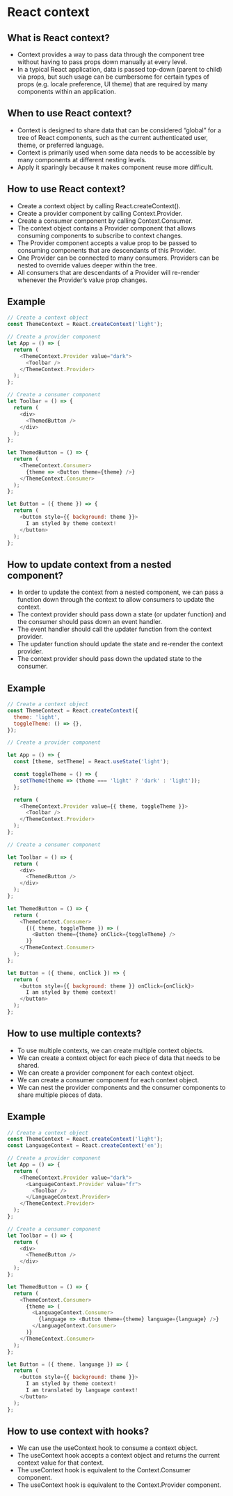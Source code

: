 # React context

## What is React context?
- Context provides a way to pass data through the component tree without having to pass props down manually at every level.
- In a typical React application, data is passed top-down (parent to child) via props, but such usage can be cumbersome for certain types of props (e.g. locale preference, UI theme) that are required by many components within an application.

## When to use React context?
- Context is designed to share data that can be considered “global” for a tree of React components, such as the current authenticated user, theme, or preferred language.
- Context is primarily used when some data needs to be accessible by many components at different nesting levels.
- Apply it sparingly because it makes component reuse more difficult.

## How to use React context?
- Create a context object by calling React.createContext().
- Create a provider component by calling Context.Provider.
- Create a consumer component by calling Context.Consumer.
- The context object contains a Provider component that allows consuming components to subscribe to context changes.
- The Provider component accepts a value prop to be passed to consuming components that are descendants of this Provider.
- One Provider can be connected to many consumers. Providers can be nested to override values deeper within the tree.
- All consumers that are descendants of a Provider will re-render whenever the Provider’s value prop changes.

## Example
```js
// Create a context object
const ThemeContext = React.createContext('light');

// Create a provider component
let App = () => {
  return (
    <ThemeContext.Provider value="dark">
      <Toolbar />
    </ThemeContext.Provider>
  );
};

// Create a consumer component
let Toolbar = () => {
  return (
    <div>
      <ThemedButton />
    </div>
  );
};

let ThemedButton = () => {
  return (
    <ThemeContext.Consumer>
      {theme => <Button theme={theme} />}
    </ThemeContext.Consumer>
  );
};

let Button = ({ theme }) => {
  return (
    <button style={{ background: theme }}>
      I am styled by theme context!
    </button>
  );
};
```

## How to update context from a nested component?
- In order to update the context from a nested component, we can pass a function down through the context to allow consumers to update the context.
- The context provider should pass down a state (or updater function) and the consumer should pass down an event handler.
- The event handler should call the updater function from the context provider.
- The updater function should update the state and re-render the context provider.
- The context provider should pass down the updated state to the consumer.

## Example
```js
// Create a context object
const ThemeContext = React.createContext({
  theme: 'light',
  toggleTheme: () => {},
});

// Create a provider component

let App = () => {
  const [theme, setTheme] = React.useState('light');

  const toggleTheme = () => {
    setTheme(theme => (theme === 'light' ? 'dark' : 'light'));
  };

  return (
    <ThemeContext.Provider value={{ theme, toggleTheme }}>
      <Toolbar />
    </ThemeContext.Provider>
  );
};

// Create a consumer component

let Toolbar = () => {
  return (
    <div>
      <ThemedButton />
    </div>
  );
};

let ThemedButton = () => {
  return (
    <ThemeContext.Consumer>
      {({ theme, toggleTheme }) => (
        <Button theme={theme} onClick={toggleTheme} />
      )}
    </ThemeContext.Consumer>
  );
};

let Button = ({ theme, onClick }) => {
  return (
    <button style={{ background: theme }} onClick={onClick}>
      I am styled by theme context!
    </button>
  );
};
```

## How to use multiple contexts?
- To use multiple contexts, we can create multiple context objects.
- We can create a context object for each piece of data that needs to be shared.
- We can create a provider component for each context object.
- We can create a consumer component for each context object.
- We can nest the provider components and the consumer components to share multiple pieces of data.

## Example
```js
// Create a context object
const ThemeContext = React.createContext('light');
const LanguageContext = React.createContext('en');

// Create a provider component
let App = () => {
  return (
    <ThemeContext.Provider value="dark">
      <LanguageContext.Provider value="fr">
        <Toolbar />
      </LanguageContext.Provider>
    </ThemeContext.Provider>
  );
};

// Create a consumer component
let Toolbar = () => {
  return (
    <div>
      <ThemedButton />
    </div>
  );
};

let ThemedButton = () => {
  return (
    <ThemeContext.Consumer>
      {theme => (
        <LanguageContext.Consumer>
          {language => <Button theme={theme} language={language} />}
        </LanguageContext.Consumer>
      )}
    </ThemeContext.Consumer>
  );
};

let Button = ({ theme, language }) => {
  return (
    <button style={{ background: theme }}>
      I am styled by theme context!
      I am translated by language context!
    </button>
  );
};
```

## How to use context with hooks?
- We can use the useContext hook to consume a context object.
- The useContext hook accepts a context object and returns the current context value for that context.
- The useContext hook is equivalent to the Context.Consumer component.
- The useContext hook is equivalent to the Context.Provider component.